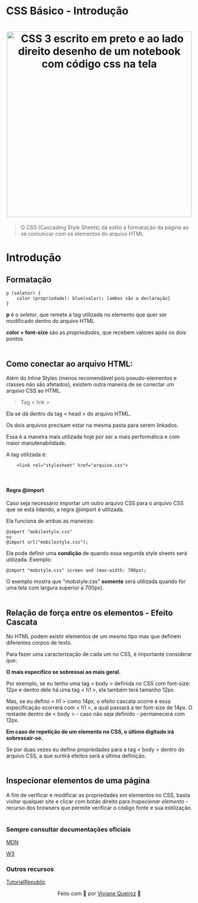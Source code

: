 # CSS Básico - Introdução

<h1 align="center">
    <img src = "https://www.tutorialrepublic.com/lib/images/css-illustration.png" alt = "CSS 3 escrito em preto e ao lado direito desenho de um notebook com código css na tela" text-align="center"  width="500px">
</h1> 

> O CSS (Cascading Style Sheets) dá estilo à formatação da página ao se comunicar com os elementos do arquivo HTML 

# Introdução

## Formatação
    
    p (seletor) {
        color (propriedade): blue(valor); [ambos são a declaração] 
    }

<strong>p</strong> é o <em>seletor</em>, que remete à tag utilizada no elemento que quer ser modificado dentro do arquivo HTML

<strong>color + font-size</strong> são as <em>propriedades</em>, que recebem valores após os dois pontos 
<br><br>
</p>

## Como conectar ao arquivo HTML:

<p>
Além do Inline Styles (menos recomendável pois pseudo-elementos e classes não são afetados), existem outra maneira de se conectar um arquivo CSS ao HTML. 

> Tag < link > 

Ela se dá dentro da tag < head > do arquivo HTML. 

Os dois arquivos precisam estar na mesma pasta para serem linkados.

Essa é a maneira mais utilizada hoje por ser a mais performática e com maior manutenabilidade.

A tag utilizada é: 

        <link rel="stylesheet" href="arquivo.css">
<br>
</p>

#### Regra @import 

Caso seja necessário importar um outro arquivo CSS para o arquivo CSS que se está lidando, a regra @import é utilizada.

Ela funciona de ambas as maneiras:

    @import "mobilestyle.css"
    ou
    @import url("mobilestyle.css"); 

Ela pode definir uma <strong>condição</strong> de quando essa segunda style sheets será utilizada. Exemplo: 

    @import "mobstyle.css" screen and (max-width: 700px);

O exemplo mostra que "mobstyle.css" <strong>
somente</strong> será utilizada quando for uma tela com largura superior a 700px).
<br><br>

## Relação de força entre os elementos - Efeito Cascata

No HTML podem existir elementos de um mesmo tipo mas que definem diferentes corpos de texto. 

Para fazer uma caracterização de cada um no CSS, é importante considerar que: 

<strong>O mais específico se sobressai ao mais geral.</strong>

Por exemplo, se eu tenho uma tag < body > definida no CSS com font-size: 12px e dentro dele há uma tag < h1 >, ela também terá tamanho 12px. 

Mas, se eu defino < h1 > como 14px, o efeito cascata ocorre e essa especificação ocorrerá com < h1 >, a qual passará a ter font-size de 14px. O restante dentro de < body > - caso não seja definido - permanecerá com 12px.

<strong>Em caso de repetição de um elemento no CSS, o último digitado irá sobressair-se.</strong>

Se por duas vezes eu defino propriedades para a tag < body > dentro do arquivo CSS, a que surtirá efeitos será a última definição.
<br><br>

## Inspecionar elementos de uma página

A fim de verificar e modificar as propriedades em elementos no CSS, basta visitar qualquer site e clicar com botão direito para <em>Inspecionar elemento</em> - recurso dos browsers que permite verificar o código fonte e sua estilização.
<br><br>

### Sempre consultar documentações oficiais

 <a href="https://developer.mozilla.org/pt-BR/docs/Web/HTML/Element">MDN</a>

 <a href="https://www.w3schools.com/tags/ref_byfunc.asp">W3</a>


### Outros recursos

 <a href="https://www.tutorialrepublic.com/css-tutorial/">TutorialRepublic</a>

<p align="center"> Feito com 💛 por <a href="https://www.linkedin.com/in/viviane-de-santana-queiroz-1a5a4b155/">Viviane Queiroz</a> 🦋 </p>
